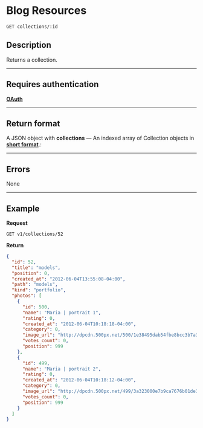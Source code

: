 # Blog Resources

    GET collections/:id

## Description
Returns a collection.

***

## Requires authentication
 **[OAuth][]**

***

## Return format
A JSON object with **collections** — An indexed array of Collection objects in **[short format][]**.:

***

## Errors
None

***

## Example
**Request**

    GET v1/collections/52

**Return**
``` json
{
  "id": 52,
  "title": "models",
  "position": 0,
  "created_at": "2012-06-04T13:55:08-04:00",
  "path": "models",
  "kind": "portfolio",
  "photos": [
    {
      "id": 500,
      "name": "Maria | portrait 1",
      "rating": 0,
      "created_at": "2012-06-04T10:18:18-04:00",
      "category": 0,
      "image_url": "http://dpcdn.500px.net/500/1e38495dab54fbe8bcc3b7a3679ee8f52e34cc8f/4.jpg",
      "votes_count": 0,
      "position": 999
    },
    {
      "id": 499,
      "name": "Maria | portrait 2",
      "rating": 0,
      "created_at": "2012-06-04T10:18:12-04:00",
      "category": 0,
      "image_url": "http://dpcdn.500px.net/499/3a323000e7b9ca7676b01de3916543c479e636f0/4.jpg",
      "votes_count": 0,
      "position": 999
    }
  ]
}
```

[OAuth]: https://github.com/500px/api-documentation/tree/master/authentication
[short format]: https://github.com/500px/api-documentation/blob/master/basics/formats_and_terms.md#short-format-1
